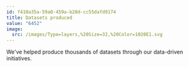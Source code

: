 ```yaml
---
id: f410a35a-59a0-459a-b20d-cc55dafd9174
title: Datasets produced
value: "6452"
image:
  src: /images/Type=layers,%20Size=32,%20Color=1020E1.svg
---
```


We've helped produce thousands of datasets through our data-driven initiatives.
